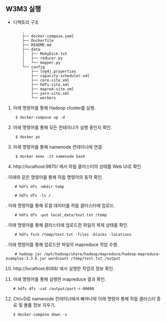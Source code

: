 ## W3M3 실행

- 디렉토리 구조
    ```
        .
        ├── docker-compose.yaml
        ├── Dockerfile
        ├── README.md
        ├── data
        │   ├── MobyDick.txt
        │   ├── reducer.py
        │   └── mapper.py
        └── config
            ├── log4j.properties
            ├── capacity-scheduler.xml
            ├── core-site.xml
            ├── hdfs-site.xml
            ├── mapred-site.xml
            ├── yarn-site.xml
            └── workers
    ```

1. 아래 명령어를 통해 Hadoop cluster를 실행.

        $ docker-compose up -d

2. 아래 명령어를 통해 모든 컨테이너가 실행 중인지 확인.

        $ docker ps

3. 아래 명령어를 통해 namenode 컨테이너에 연결.

        $ docker exec -it namenode bash

4. http://localhost:9870/ 에서 하둡 클러스터의 상태를 Web UI로 확인.

. 아래와 같은 명령어를 통해 하둡 명령어의 동작 확인.

        # hdfs dfs -mkdir temp
        
        # hdfs dfs -ls /

. 아래 명령어를 통해 로컬 데이터를 하둡 클러스터에 업로드.

        # hdfs dfs -put local_data/test.txt /temp

. 아래 명령어를 통해 클러스터에 업로드한 파일의 복제 상태를 확인.

        # hdfs fsck /temp/test.txt -files -blocks -locations

. 아래 명령어를 통해 업로드한 파일의 mapreduce 작업 수행.

        # hadoop jar /opt/hadoop/share/hadoop/mapreduce/hadoop-mapreduce-examples-3.3.6.jar wordcount /temp/test.txt /output

10. http://localhost:8088/ 에서 실행한 작업의 정보 확인.

11. 아래 명령어를 통해 실행한 mapreduce 결과 확인.

        # hdfs dfs -cat /output/part-r-00000

12. Ctrl+D로 namenode 컨테이너에서 빠져나와 아래 명령어 통해 하둡 클러스터 종료 및 볼륨 정보 지우기.

        $ docker-compose down -v
